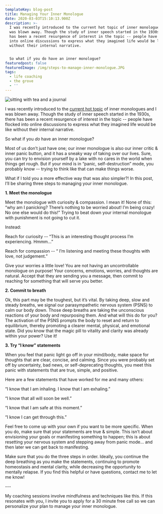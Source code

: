 ```yaml
---
templateKey: blog-post
title: Managing Your Inner Monologue
date: 2020-03-03T15:10:13.900Z
description: >-
  I was recently introduced to the current hot topic of inner monologues and I
  was blown away. Though the study of inner speech started in the 1930s, there
  has been a recent resurgence of interest in the topic -- people have flocked
  into online discussions to express what they imagined life would be like
  without their internal narrative.


  So what if you do have an inner monologue?
featuredpost: false
featuredImage: /img/steps-to-manage-inner-monologue.JPG
tags:
  - life coaching
  - the grove
  - ''
---
```



![sitting with tea and a journal](/img/inner-monologue.jpg "Managing inner monologue")

I was recently introduced to the [current hot topic](https://mymodernmet.com/inner-monologue/) of inner monologues and I was blown away. Though the study of inner speech started in the 1930s, there has been a recent resurgence of interest in the topic -- people have flocked into online discussions to express what they imagined life would be like without their internal narrative.

So what if you *do* have an inner monologue?

Most of us don’t just have one; our inner monologue is also our inner critic & inner panic button, and it has a sneaky way of taking over our lives. Sure, you can try to envision yourself by a lake with no cares in the world when things get rough. But if your mind is in “panic, self-destruction” mode, you probably know -- trying to think like that can make things worse.

What if I told you a more effective way that was also simpler?! In this post, I’ll be sharing three steps to managing your inner monologue.

**1. Meet the monologue**

Meet the monologue with curiosity & compassion. I mean it! None of this: “why am I panicking? There’s nothing to be worried about! I’m being crazy! No one else would do this!” Trying to beat down your internal monologue with punishment is not going to cut it.

Instead:

Reach for curiosity -- “This is an interesting thought process I’m experiencing. Hmmm…”

Reach for compassion -- “ I’m listening and meeting these thoughts with love, not judgement.”

Give your worries a little love! You are not having an uncontrollable monologue on purpose! Your concerns, emotions, worries, and thoughts are natural. Accept that they are sending you a message, then commit to reaching for something that will serve you better.

**2. Commit to breath**

Ok, this part may be the toughest, but it’s vital. By taking deep, slow and steady breaths, we signal our parasympathetic nervous system (PSNS) to calm our body down. Those deep breaths are taking the unconscious reactions of your body and repurposing them. And what will this do for you? The activation of the PSNS prompts the body to reset and return to equilibrium, thereby promoting a clearer mental, physical, and emotional state. Did you know that the magic pill to vitality and clarity was already within your power? Use it!

**3. Try “I know” statements**

When you feel that panic light go off in your mind/body, make space for thoughts that are clear, concise, and calming. Since you were probably set off by uncertainty, bad news, or self-deprecating thoughts, you meet this panic with statements that are true, simple, and positive.

Here are a few statements that have worked for me and many others:

“I know that I am inhaling. I know that I am exhaling.”

“I know that all will soon be well.”

“I know that I am safe at this moment.”

“I know I can get through this.”

Feel free to come up with your own if you want to be more specific. When you do, make sure that your statements are true & simple. This isn’t about envisioning your goals or manifesting something to happen; this is about resetting your nervous system and stepping away from panic mode… and then later we can get back to manifesting.

Make sure that you do the three steps in order. Ideally, you continue the deep breathing as you make the statements, continuing to promote homeostasis and mental clarity, while decreasing the opportunity to mentally relapse. If you find this helpful or have questions, contact me to let me know!

\---

My coaching sessions involve mindfulness and techniques like this. If this resonates with you, I invite you to apply for a 30 minute free call so we can personalize your plan to manage your inner monologue.

